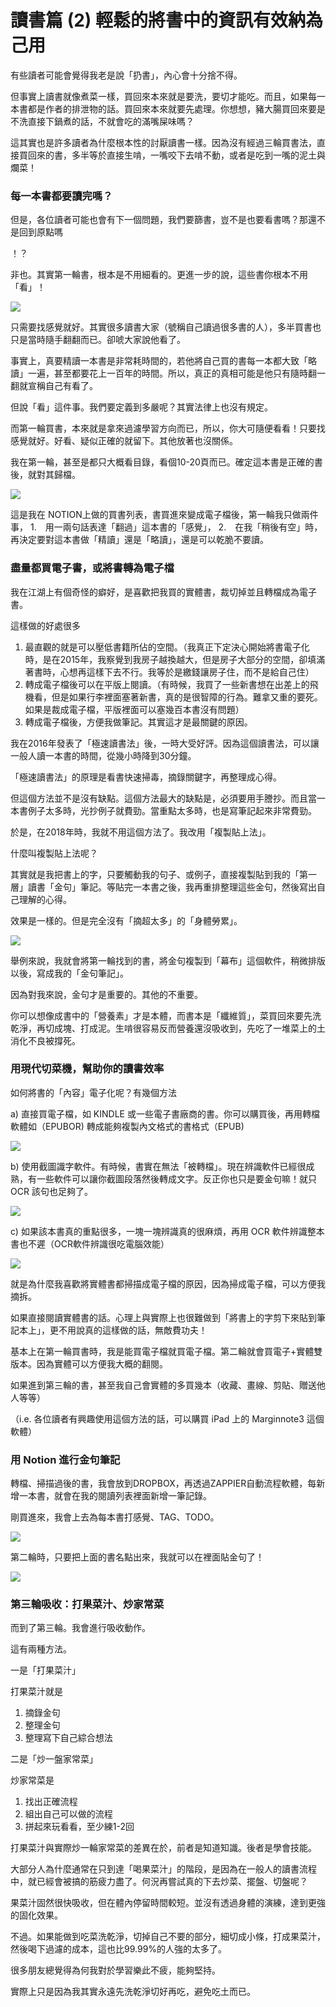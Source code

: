 # 讀書篇 (2) 輕鬆的將書中的資訊有效納為己用

有些讀者可能會覺得我老是說「扔書」，內心會十分捨不得。

但事實上讀書就像煮菜一樣，買回來本來就是要洗，要切才能吃。而且，如果每一本書都是作者的排泄物的話。買回來本來就要先處理。你想想，豬大腸買回來要是不洗直接下鍋煮的話，不就會吃的滿嘴屎味嗎？

這其實也是許多讀者為什麼根本性的討厭讀書一樣。因為沒有經過三輪買書法，直接買回來的書，多半等於直接生啃，一嘴咬下去啃不動，或者是吃到一嘴的泥土與爛菜！

### 每一本書都要讀完嗎？

但是，各位讀者可能也會有下一個問題，我們要篩書，豈不是也要看書嗎？那還不是回到原點嗎

！？

非也。其實第一輪書，根本是不用細看的。更進一步的說，這些書你根本不用「看」！

![](images/20211024112245.png)

只需要找感覺就好。其實很多讀書大家（號稱自己讀過很多書的人），多半買書也只是當時隨手翻翻而已。卻唬大家說他看了。

事實上，真要精讀一本書是非常耗時間的，若他將自己買的書每一本都大致「略讀」一遍，甚至都要花上一百年的時間。所以，真正的真相可能是他只有隨時翻一翻就宣稱自己有看了。

但說「看」這件事。我們要定義到多嚴呢？其實法律上也沒有規定。

而第一輪買書，本來就是拿來過濾學習方向而已，所以，你大可隨便看看！只要找感覺就好。好看、疑似正確的就留下。其他放著也沒關係。


我在第一輪，甚至是都只大概看目錄，看個10-20頁而已。確定這本書是正確的書後，就對其歸檔。

![](images/20211024112257.png)

這是我在 NOTION上做的買書列表，書買進來變成電子檔後，第一輪我只做兩件事，
1.　用一兩句話表達「翻過」這本書的「感覺」，
2.　在我「稍後有空」時，再決定要對這本書做「精讀」還是「略讀」，還是可以乾脆不要讀。

### 盡量都買電子書，或將書轉為電子檔

我在江湖上有個奇怪的癖好，是喜歡把我買的實體書，裁切掉並且轉檔成為電子書。

這樣做的好處很多

1. 最直觀的就是可以壓低書籍所佔的空間。（我真正下定決心開始將書電子化時，是在2015年，我察覺到我房子越換越大，但是房子大部分的空間，卻填滿著書時，心想再這樣下去不行。我等於是繳錢讓房子住，而不是給自己住）
2. 轉成電子檔後可以在平版上閱讀。（有時候，我買了一些新書想在出差上的飛機看，但是如果行李裡面塞著新書，真的是很智障的行為。難拿又重的要死。如果是裁成電子檔，平版裡面可以塞幾百本書沒有問題）
3. 轉成電子檔後，方便我做筆記。其實這才是最關鍵的原因。

我在2016年發表了「極速讀書法」後，一時大受好評。因為這個讀書法，可以讓一般人讀一本書的時間，從幾小時降到30分鐘。

「極速讀書法」的原理是看書快速掃毒，摘錄關鍵字，再整理成心得。

但這個方法並不是沒有缺點。這個方法最大的缺點是，必須要用手謄抄。而且當一本書例子太多時，光抄例子就費勁。當重點太多時，也是寫筆記起來非常費勁。

於是，在2018年時，我就不用這個方法了。我改用「複製貼上法」。

什麼叫複製貼上法呢？

其實就是我把書上的字，只要觸動我的句子、或例子，直接複製貼到我的「第一層」讀書「金句」筆記。等貼完一本書之後，我再重排整理這些金句，然後寫出自己理解的心得。

效果是一樣的。但是完全沒有「摘超太多」的「身體勞累」。

![](images/20211024112359.png)

舉例來說，我就會將第一輪找到的書，將金句複製到「幕布」這個軟件，稍微排版以後，寫成我的「金句筆記」。

因為對我來說，金句才是重要的。其他的不重要。

你可以想像成書中的「營養素」才是本體，而書本是「纖維質」，菜買回來要先洗乾淨，再切成塊、打成泥。生啃很容易反而營養還沒吸收到，先吃了一堆菜上的土消化不良被撐死。

### 用現代切菜機，幫助你的讀書效率

如何將書的「內容」電子化呢？有幾個方法

a) 直接買電子檔，如 KINDLE 或一些電子書廠商的書。你可以購買後，再用轉檔軟體如（EPUBOR) 轉成能夠複製內文格式的書格式（EPUB)

![](images/20211024112424.png)

b) 使用截圖識字軟件。有時候，書實在無法「被轉檔」。現在辨識軟件已經很成熟，有一些軟件可以讓你截圖段落然後轉成文字。反正你也只是要金句嘛！就只 OCR 該句也足夠了。

![](images/20211024112442.png)

c) 如果該本書真的重點很多，一塊一塊辨識真的很麻煩，再用 OCR 軟件辨識整本書也不遲（OCR軟件辨識很吃電腦效能）

![](images/20211024112524.png)

就是為什麼我喜歡將實體書都掃描成電子檔的原因，因為掃成電子檔，可以方便我摘拆。

如果直接閱讀實體書的話。心理上與實際上也很難做到「將書上的字剪下來貼到筆記本上」，更不用說真的這樣做的話，無敵費功夫！

基本上在第一輪買書時，我是能買電子檔就買電子檔。第二輪就會買電子+實體雙版本。因為實體可以方便我大概的翻閱。

如果進到第三輪的書，甚至我自己會實體的多買幾本（收藏、畫線、剪貼、贈送他人等等）

（i.e. 各位讀者有興趣使用這個方法的話，可以購買 iPad 上的 Marginnote3 這個軟體）

### 用 Notion 進行金句筆記

轉檔、掃描過後的書，我會放到DROPBOX，再透過ZAPPIER自動流程軟體，每新增一本書，就會在我的閱讀列表裡面新增一筆記錄。

剛買進來，我會上去為每本書打感覺、TAG、TODO。

![](images/20211024112606.png)

第二輪時，只要把上面的書名點出來，我就可以在裡面貼金句了！

![](images/20211024112625.png)

### 第三輪吸收：打果菜汁、炒家常菜

而到了第三輪。我會進行吸收動作。

這有兩種方法。

一是「打果菜汁」

打果菜汁就是

1. 摘錄金句
2. 整理金句
3. 整理寫下自己綜合想法

二是「炒一盤家常菜」

炒家常菜是

1. 找出正確流程
2. 組出自己可以做的流程
3. 拼起來玩看看，至少練1-2回

打果菜汁與實際炒一輪家常菜的差異在於，前者是知道知識。後者是學會技能。

大部分人為什麼通常在只到達「喝果菜汁」的階段，是因為在一般人的讀書流程中，就已經會被搞的筋疲力盡了。何況再嘗試真的下去炒菜、擺盤、切盤呢？

果菜汁固然很快吸收，但在體內停留時間較短。並沒有透過身體的演練，達到更強的固化效果。

不過。如果能做到吃菜洗乾淨，切掉自己不要的部分，細切成小條，打成果菜汁，然後喝下過濾的成本，這也比99.99%的人強的太多了。

很多朋友總覺得為何我對於學習樂此不疲，能夠堅持。

實際上只是因為我其實永遠先洗乾淨切好再吃，避免吃土而已。
